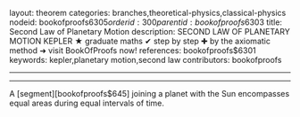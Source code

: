 layout: theorem
categories: branches,theoretical-physics,classical-physics
nodeid: bookofproofs$6305
orderid: 300
parentid: bookofproofs$6303
title: Second Law of Planetary Motion
description: SECOND LAW OF PLANETARY MOTION KEPLER ★ graduate maths ✔ step by step ✚ by the axiomatic method ➜ visit BookOfProofs now!
references: bookofproofs$6301
keywords: kepler,planetary motion,second law
contributors: bookofproofs

---


---

A [segment][bookofproofs$645] joining a planet with the Sun encompasses equal areas during equal intervals of time.
